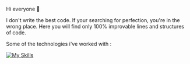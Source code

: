 
Hi everyone 👋 

I don't write the best code. If your searching for perfection, you're in the wrong place. Here you will find only 100% improvable lines and structures of code.
  

Some of the technologies i've worked with : 

[![My Skills](https://skillicons.dev/icons?i=angular,atom,bash,js,html,css,bootstrap,blender,eclipse,firebase,git,github,heroku,hibernate,idea,ai,mysql,nodej,spring,stackoverflow,threejs,ts,vscode,react,redux)](https://skillicons.dev)




